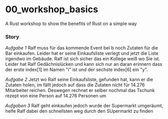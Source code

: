 # 00_workshop_basics
A Rust workshop to show the benefits of Rust on a simple way

### Story
*Aufgabe 1*
Ralf muss für das kommende Event bei b noch Zutaten für die Bar einkaufen. Leider hat er seine Einkaufsliste verlegt und jetzt die Liste irgendwo im Gebäude. Ralf ist sich sicher das ein Kollege weiß wo Sie ist. Leider hat Ralf Gedächnislücken und kann sich nur an daran erinnern dass der erste index[1] im Namen "i" ist und der sechste index[6] ein "y".

*Aufgabe 2*
Jetzt wo Ralf seine Einkaufsliste, gefunden hat, kann er die Zutaten holen, im fällt jedoch auf dass die Zutaten nicht für 14.276 Mitarbeiter reichen. Deswegen rechnet er selber nochmal das Tschunk rezept von eine Person auf 14.276 Personen um

*Aufgaben 3*
Ralf geht einkaufen jedoch wurde der Supermarkt umgeräumt, helfe Ralf dabei den schnellsten weg durch den SUpermarkt zu finden